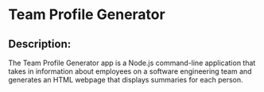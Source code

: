 # Team Profile Generator


## Description:

The Team Profile Generator app is a Node.js command-line application that takes in information about employees on a software engineering team and generates an HTML webpage that displays summaries for each person.
